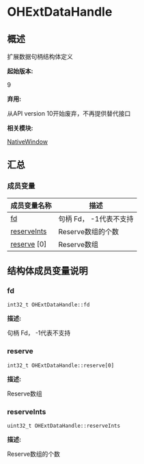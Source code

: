 # OHExtDataHandle


## 概述

扩展数据句柄结构体定义

**起始版本:**

9

**弃用:**

从API version 10开始废弃，不再提供替代接口

**相关模块:**

[NativeWindow](_native_window.md)


## 汇总


### 成员变量

| 成员变量名称 | 描述 |
| -------- | -------- |
| [fd](#fd) | 句柄 Fd， -1代表不支持 |
| [reserveInts](#reserveints) | Reserve数组的个数 |
| [reserve](#reserve) [0] | Reserve数组 |


## 结构体成员变量说明


### fd


```
int32_t OHExtDataHandle::fd
```

**描述:**

句柄 Fd， -1代表不支持


### reserve


```
int32_t OHExtDataHandle::reserve[0]
```

**描述:**

Reserve数组


### reserveInts


```
uint32_t OHExtDataHandle::reserveInts
```

**描述:**

Reserve数组的个数
